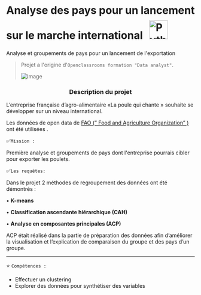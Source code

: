 # Analyse des pays pour un lancement sur le marche international <a href="https://www.python.org/" target="_blank"><img style="margin: 10px" src="https://profilinator.rishav.dev/skills-assets/python-original.svg" alt="Python" height="50" /></a>
Analyse et groupements de pays pour un lancement de l'exportation
> Projet  a l'origine d'`Openclassrooms formation "Data analyst"`.
> 
>![image](https://github.com/ElenaBayk/Analyse_des_pays_pour_un_lancement_sur_le_marche_international/assets/141257192/3e368dd0-cd77-4565-ac79-9dc24d12dcd1) 


###  <div align="center">**Description du projet**</div>

L’entreprise française d’agro-alimentaire  «La poule qui chante » souhaite se développer sur un niveau international. 

Les données de open data de  [FAO (” Food and Agriculture Organization” )](https://www.fao.org/faostat/fr/#data) ont été utilisées . 


✅`Mission :`


Première analyse  et groupements de pays dont l'entreprise  pourrais  cibler pour exporter  les poulets.


✅`Les requêtes:`

Dans le projet 2 méthodes de regroupement des données ont été démontrés : 

•	**K-means**

•	**Classification ascendante hiérarchique (CAH)**

• **Analyse en composantes principales (ACP)**   

ACP était réalisé  dans la partie de préparation des données afin d’améliorer la visualisation et l’explication de comparaison du groupe et des pays d’un groupe.

---
⭐ `Compétences :`
- Effectuer un clustering 
- Explorer des données pour synthétiser des variables
